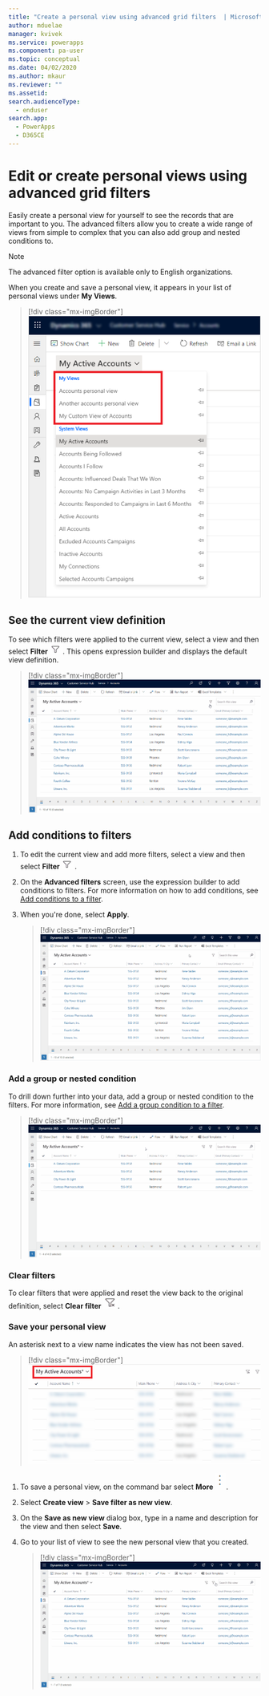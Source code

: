 ```yaml
---
title: "Create a personal view using advanced grid filters  | MicrosoftDocs"
author: mduelae
manager: kvivek
ms.service: powerapps
ms.component: pa-user
ms.topic: conceptual
ms.date: 04/02/2020
ms.author: mkaur
ms.reviewer: ""
ms.assetid: 
search.audienceType: 
  - enduser
search.app: 
  - PowerApps
  - D365CE
---
```


<!--comment: There are four GIFs in this topic. GIFs on docs are problematic for several reasons. Here is the MS guidance on use of GIFs:
>
- Animated GIFs require the same steps be written out in text. You can’t rely only on the action in the images. At minimum, the alt text must explain well. Use an alt text that says something along the lines of "This image demonstrates adding a user. The step by step instructions follow in text." You can never have an animated gif file unless you have text that describes the thing in the gif.
>
- Animated GIFs must not loop. If there is no way to provide a Pause or Stop button (which on Docs, there isn’t), then you have to build the GIF so that it doesn’t loop. Then users have to refresh the page if they want to see the animation again.
>
- Animated GIFs must also use only approved fictitious content, such as people and company names, phone numbers, etc. 
>
Based on the above, you should replace the GIFs with still images. If the GIFs don't loop (which they seem to do), you would still need to make sure there are sufficient written steps for readers who can't see the action in the GIFs. (Also, be sure all names in the GIFs are from an approved fictitious names list.)
-->


# Edit or create personal views using advanced grid filters 

Easily create a personal view for yourself to see the records that are important to you. The advanced filters allow you to create a wide range of views from simple to complex that you can also add group and nested conditions to.


<!--question: what does "English organizations" mean? Does it mean it's available only in English language versions? -->


> [!NOTE]
> The advanced filter option is available only to English organizations.

When you create and save a personal view, it appears in your list of personal views under **My Views**.

> [!div class="mx-imgBorder"]
> ![Personal views](media/my_peronsal_view.png "Personal views")


## See the current view definition

To see which filters were applied to the current view, select a view and then select **Filter** ![Filter icon](media/commandbar_filter_icon.png "Filter icon"). This opens expression builder and displays the default view definition.

> [!div class="mx-imgBorder"] 
> ![Current view definition](media/current_view_def.gif "Current view definition")

## Add conditions to filters

1. To edit the current view and add more filters, select a view and then select **Filter** ![Filter icon](media/commandbar_filter_icon.png "Filter icon").
2. On the **Advanced filters** screen, use the expression builder to add conditions to filters. For more information on how to add conditions, see [Add conditions to a filter](https://docs.microsoft.com/powerapps/maker/model-driven-apps/create-edit-view-filters#add-conditions-to-a-filter).
3. When you're done, select **Apply**. 

   > [!div class="mx-imgBorder"] 
   > ![Add filters](media/add_filters.gif "Add filters")

### Add a group or nested condition 

To drill down further into your data, add a group or nested condition to the filters. For more information, see [Add a group condition to a filter](https://docs.microsoft.com/powerapps/maker/model-driven-apps/create-edit-view-filters#add-a-group-condition-to-a-filter).

   > [!div class="mx-imgBorder"] 
   > ![Add a group or nested condition](media/group_condition.gif "Add a group or nested condition")

### Clear filters

To clear filters that were applied and reset the view back to the original definition, select **Clear filter** ![Clear filter icon](media/clear_filter_icon.png "Clear filter icon").

### Save your personal view

An asterisk next to a view name indicates the view has not been saved. 

   > [!div class="mx-imgBorder"] 
   > ![Unsaved view](media/unsaved_view.png "Unsaved view")

1. To save a personal view, on the command bar select **More** ![More icon](media/commandbar_more_icon.png "More icon"). 
2. Select **Create view** > **Save filter as new view**.
3. On the **Save as new view** dialog box, type in a name and description for the view and then select **Save**.
4. Go to your list of view to see the new personal view that you created.
 
   > [!div class="mx-imgBorder"] 
   > ![Save a personal view](media/save_personal_view.gif "Save a personal view")


   
